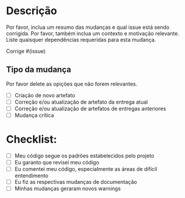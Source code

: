 # Descrição

Por favor, inclua um resumo das mudanças e qual issue está sendo corrigida. Por favor, também inclua um contexto e motivação relevante. Liste quaisquer dependências requeridas para esta mudança.

Corrige #(issue)

## Tipo da mudança

Por favor delete as opições que não forem relevantes.

- [ ] Criação de novo artefato
- [ ] Correção e/ou atualização de artefato da entrega atual
- [ ] Correção e/ou atualização de artefatos de entregas anteriores
- [ ] Mudança crítica

# Checklist:

- [ ] Meu código segue os padrões estabelecidos pelo projeto
- [ ] Eu garanto que revisei meu código
- [ ] Eu comentei meu código, especialmente as áreas de difícil entendimento
- [ ] Eu fiz as respectivas mudanças de documentação
- [ ] Minhas mudanças geraram novos warnings
